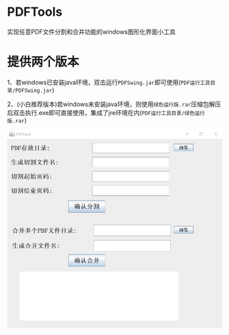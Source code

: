 # PDFTools<br>
实现任意PDF文件分割和合并功能的windows图形化界面小工具<br>  

# 提供两个版本<br>  
1、若windows已安装java环境，双击运行`PDFSwing.jar`即可使用(`PDF运行工具目录/PDFSwing.jar`)<br>  

2、(小白推荐版本)若windows未安装java环境，则使用`绿色运行版.rar`压缩包解压后双击执行.exe即可直接使用，集成了jre环境在内(`PDF运行工具目录/绿色运行版.rar`)<br>  

![description](https://github.com/ARTAvrilLavigne/PDFTools/blob/main/description.png?raw=true)<br>
